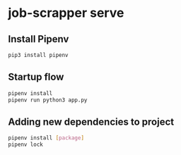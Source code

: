# job-scrapper serve

## Install Pipenv

```bash
pip3 install pipenv
```

## Startup flow

```bash
pipenv install
pipenv run python3 app.py
```

## Adding new dependencies to project

```bash
pipenv install [package]
pipenv lock
```
